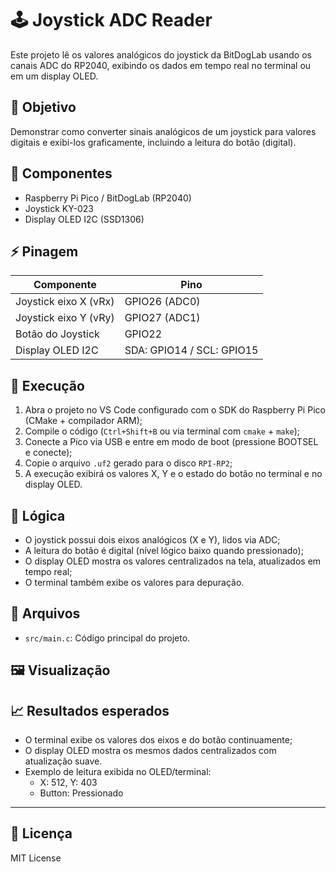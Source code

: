 # 🕹️ Joystick ADC Reader  
Este projeto lê os valores analógicos do joystick da BitDogLab usando os canais ADC do RP2040, exibindo os dados em tempo real no terminal ou em um display OLED.

## 🎯 Objetivo  
Demonstrar como converter sinais analógicos de um joystick para valores digitais e exibi-los graficamente, incluindo a leitura do botão (digital).

## 🔧 Componentes  
- Raspberry Pi Pico / BitDogLab (RP2040)  
- Joystick KY-023  
- Display OLED I2C (SSD1306)  

## ⚡ Pinagem  
| Componente           | Pino         |
|----------------------|--------------|
| Joystick eixo X (vRx) | GPIO26 (ADC0) |
| Joystick eixo Y (vRy) | GPIO27 (ADC1) |
| Botão do Joystick    | GPIO22       |
| Display OLED I2C     | SDA: GPIO14 / SCL: GPIO15 |

## 🧠 Execução

1. Abra o projeto no VS Code configurado com o SDK do Raspberry Pi Pico (CMake + compilador ARM);
2. Compile o código (`Ctrl+Shift+B` ou via terminal com `cmake` + `make`);
3. Conecte a Pico via USB e entre em modo de boot (pressione BOOTSEL e conecte);
4. Copie o arquivo `.uf2` gerado para o disco `RPI-RP2`;
5. A execução exibirá os valores X, Y e o estado do botão no terminal e no display OLED.

## 🧮 Lógica

- O joystick possui dois eixos analógicos (X e Y), lidos via ADC;
- A leitura do botão é digital (nível lógico baixo quando pressionado);
- O display OLED mostra os valores centralizados na tela, atualizados em tempo real;
- O terminal também exibe os valores para depuração.

## 📁 Arquivos

- `src/main.c`: Código principal do projeto.

## 🖼️ Visualização


## 📈 Resultados esperados  
- O terminal exibe os valores dos eixos e do botão continuamente;
- O display OLED mostra os mesmos dados centralizados com atualização suave.
- Exemplo de leitura exibida no OLED/terminal:
    - X: 512, Y: 403
    - Button: Pressionado

---

## 📜 Licença  
MIT License  
 
